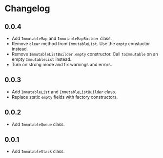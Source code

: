 # Changelog

## 0.0.4

* Add `ImmutableMap` and `ImmutableMapBuilder` class.
* Remove `clear` method from `ImmutableList`. Use the `empty` constuctor
  instead.
* Remove `ImmutableListBuilder.empty` constructor. Call `toImmutable` on an
  empty `ImmutableList` instead.
* Turn on strong mode and fix warnings and errors.

## 0.0.3

* Add `ImmutableList` and `ImmutableListBuilder` class.
* Replace static `empty` fields with factory constructors.

## 0.0.2

* Add `ImmutableQueue` class.

## 0.0.1

* Add `ImmutableStack` class.
